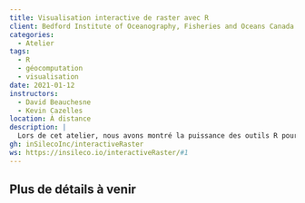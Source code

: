 ```yaml
---
title: Visualisation interactive de raster avec R
client: Bedford Institute of Oceanography, Fisheries and Oceans Canada
categories: 
  - Atelier
tags: 
  - R
  - géocomputation
  - visualisation
date: 2021-01-12
instructors:
  - David Beauchesne
  - Kevin Cazelles
location: À distance
description: | 
  Lors de cet atelier, nous avons montré la puissance des outils R pour manipuler et visualiser efficacement les fichiers de type raster.
gh: inSilecoInc/interactiveRaster
ws: https://insileco.io/interactiveRaster/#1
---
```



## Plus de détails à venir


